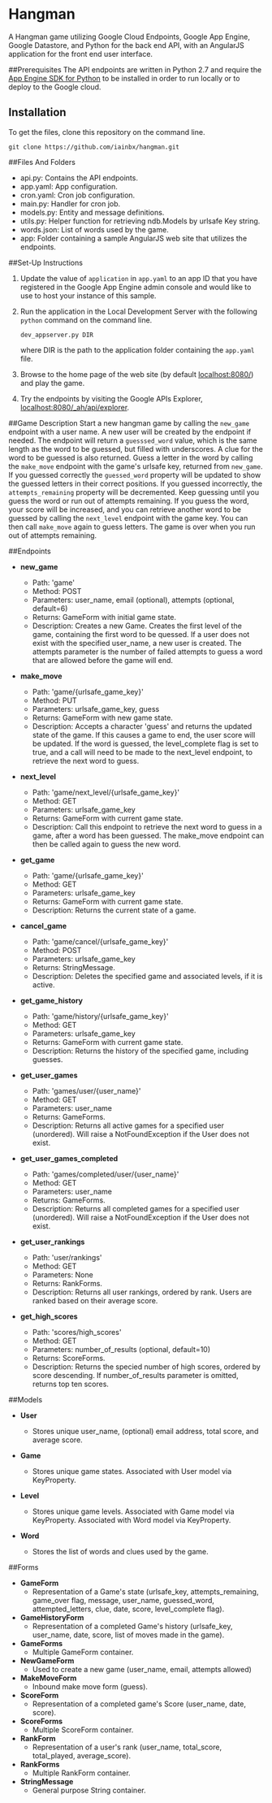 # Hangman
A Hangman game utilizing Google Cloud Endpoints, Google App Engine, Google Datastore, 
and Python for the back end API, with an AngularJS application for the front end user interface.


##Prerequisites
The API endpoints are written in Python 2.7 and require the 
[App Engine SDK for Python](https://cloud.google.com/appengine/downloads) 
to be installed in order to run locally or to deploy to the Google cloud.


## Installation
To get the files, clone this repository on the command line.
```Shell
git clone https://github.com/iainbx/hangman.git
```


##Files And Folders
 - api.py: Contains the API endpoints.
 - app.yaml: App configuration.
 - cron.yaml: Cron job configuration.
 - main.py: Handler for cron job.
 - models.py: Entity and message definitions.
 - utils.py: Helper function for retrieving ndb.Models by urlsafe Key string.
 - words.json: List of words used by the game.
 - app: Folder containing a sample AngularJS web site that utilizes the endpoints.


##Set-Up Instructions
1.  Update the value of `application` in `app.yaml` to an app ID that you have registered
 in the Google App Engine admin console and would like to use to host your instance of this sample.
1.  Run the application in the Local Development Server with the following `python` command on the 
command line.
    ```Shell
    dev_appserver.py DIR
    ```
    where DIR is the path to the application folder containing the `app.yaml` file.

1.  Browse to the home page of the web site (by default [localhost:8080/](http://localhost:8080/)) and play the game.
1.  Try the endpoints by visiting the Google APIs Explorer, [localhost:8080/_ah/api/explorer](http://localhost:8080/_ah/api/explorer).

##Game Description
Start a new hangman game by calling the `new_game` endpoint with a user name. A new user will be created by the
endpoint if needed. The endpoint will return a `guesssed_word` value, which is the same length as the word
to be guessed, but filled with underscores.  A clue for the word to be guessed is also returned. 
Guess a letter in the word 
by calling the `make_move` endpoint with the game's urlsafe key, returned from `new_game`. If you guessed
correctly the `guessed_word` property will be updated to show the guessed letters in their correct positions.
If you guessed incorrectly, the `attempts_remaining` property will be decremented. Keep guessing until you
guess the word or run out of attempts remaining. If you guess the word, your score will be increased, 
and you can retrieve another word to be guessed by calling the `next_level` endpoint with the game key. You
can then call `make_move` again to guess letters. The game is over when you run out of attempts remaining.

##Endpoints
- **new_game**
  - Path: 'game'
  - Method: POST
  - Parameters: user_name, email (optional), attempts (optional, default=6)
  - Returns: GameForm with initial game state.
  - Description: Creates a new Game. Creates the first level of the game, containing the first
  word to be quessed. If a user does not exist with the specified user_name,
  a new user is created. The attempts parameter is the number of failed attempts to guess
  a word that are allowed before the game will end.
     
- **make_move**
  - Path: 'game/{urlsafe_game_key}'
  - Method: PUT
  - Parameters: urlsafe_game_key, guess
  - Returns: GameForm with new game state.
  - Description: Accepts a character 'guess' and returns the updated state of the game.
  If this causes a game to end, the user score will be updated.
  If the word is guessed, the level_complete flag is set to true, and a call will need to
  be made to the next_level endpoint, to retrieve the next word to guess.

- **next_level**
  - Path: 'game/next_level/{urlsafe_game_key}'
  - Method: GET
  - Parameters: urlsafe_game_key
  - Returns: GameForm with current game state.
  - Description: Call this endpoint to retrieve the next word to guess in a game,
  after a word has been guessed. The make_move endpoint can then be called again to
  guess the new word.

- **get_game**
  - Path: 'game/{urlsafe_game_key}'
  - Method: GET
  - Parameters: urlsafe_game_key
  - Returns: GameForm with current game state.
  - Description: Returns the current state of a game.

- **cancel_game**
  - Path: 'game/cancel/{urlsafe_game_key}'
  - Method: POST
  - Parameters: urlsafe_game_key
  - Returns: StringMessage.
  - Description: Deletes the specified game and associated levels, if it is active.

- **get_game_history**
  - Path: 'game/history/{urlsafe_game_key}'
  - Method: GET
  - Parameters: urlsafe_game_key
  - Returns: GameForm with current game state.
  - Description: Returns the history of the specified game, including guesses.

- **get_user_games**
  - Path: 'games/user/{user_name}'
  - Method: GET
  - Parameters: user_name
  - Returns: GameForms. 
  - Description: Returns all active games for a specified user (unordered).
  Will raise a NotFoundException if the User does not exist.
  
- **get_user_games_completed**
  - Path: 'games/completed/user/{user_name}'
  - Method: GET
  - Parameters: user_name
  - Returns: GameForms. 
  - Description: Returns all completed games for a specified user (unordered).
  Will raise a NotFoundException if the User does not exist.
  
- **get_user_rankings**
  - Path: 'user/rankings'
  - Method: GET
  - Parameters: None
  - Returns: RankForms. 
  - Description: Returns all user rankings, ordered by rank. Users are ranked based on
  their average score.
  
- **get_high_scores**
  - Path: 'scores/high_scores'
  - Method: GET
  - Parameters: number_of_results (optional, default=10)
  - Returns: ScoreForms.
  - Description: Returns the specied number of high scores, ordered by score descending.
  If number_of_results parameter is omitted, returns top ten scores.
  

##Models
- **User**
  - Stores unique user_name, (optional) email address, total score, and average score.
  
- **Game**
  - Stores unique game states. Associated with User model via KeyProperty.
  
- **Level**
  - Stores unique game levels. Associated with Game model via KeyProperty.
  Associated with Word model via KeyProperty.
  
- **Word**
  - Stores the list of words and clues used by the game.
    
##Forms
- **GameForm**
  - Representation of a Game's state (urlsafe_key, attempts_remaining,
  game_over flag, message, user_name, guessed_word, attempted_letters, clue, date, score, level_complete flag).
- **GameHistoryForm**
  - Representation of a completed Game's history (urlsafe_key, user_name,
  date, score, list of moves made in the game).
- **GameForms**
  - Multiple GameForm container.
- **NewGameForm**
  - Used to create a new game (user_name, email, attempts allowed)
- **MakeMoveForm**
  - Inbound make move form (guess).
- **ScoreForm**
  - Representation of a completed game's Score (user_name, date, score).
- **ScoreForms**
  - Multiple ScoreForm container.
- **RankForm**
  - Representation of a user's rank (user_name, total_score, total_played, average_score).
- **RankForms**
  - Multiple RankForm container.
- **StringMessage**
  - General purpose String container.